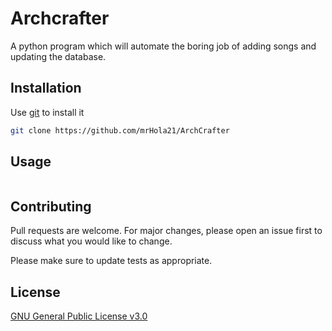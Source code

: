 # Archcrafter

A python program which will automate the boring job of adding songs and updating the database.

## Installation

Use [git](https://git-scm.com/) to install it

```bash
git clone https://github.com/mrHola21/ArchCrafter
```

## Usage

```bash

```

## Contributing

Pull requests are welcome. For major changes, please open an issue first to discuss what you would like to change.

Please make sure to update tests as appropriate.

## License

[GNU General Public License v3.0](https://choosealicense.com/licenses/gpl-3.0/)